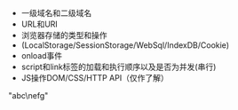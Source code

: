 - 一级域名和二级域名
- URL和URI
- 浏览器存储的类型和操作
- (LocalStorage/SessionStorage/WebSql/IndexDB/Cookie)
- onload事件
- script和link标签的加载和执行顺序以及是否为并发(串行)
- JS操作DOM/CSS/HTTP API（仅作了解）

"abc\nefg"

